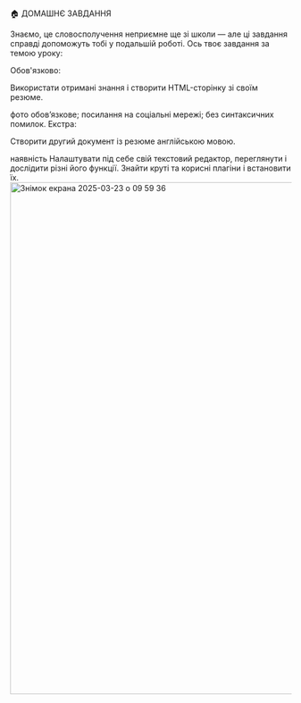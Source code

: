 🏠 ДОМАШНЄ ЗАВДАННЯ

Знаємо, це словосполучення неприємне ще зі школи — але ці завдання справді допоможуть тобі у подальшій роботі. Ось твоє завдання за темою уроку:

Обов'язково:

Використати отримані знання і створити HTML-сторінку зі своїм резюме.

фото обов’язкове;
посилання на соціальні мережі;
без синтаксичних помилок.
Екстра:

Створити другий документ із резюме англійською мовою.  

наявність <html lang="en"> 
Налаштувати під себе свій текстовий редактор, переглянути і дослідити різні його функції. Знайти круті та корисні плагіни і встановити їх.
<img width="917" alt="Знімок екрана 2025-03-23 о 09 59 36" src="https://github.com/user-attachments/assets/f12701bd-c454-4834-9374-822bd60b9809" />
